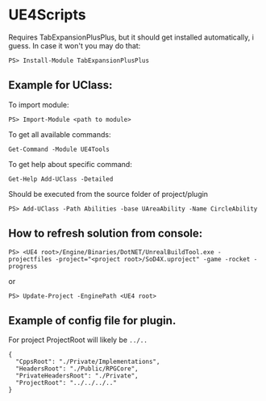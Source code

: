# UE4Scripts

Requires TabExpansionPlusPlus, but it should get installed automatically, i guess. In case it won't you may do that:

`PS> Install-Module TabExpansionPlusPlus`

## Example for UClass:

To import module:

`PS> Import-Module <path to module>`

To get all available commands:

`Get-Command -Module UE4Tools`

To get help about specific command:

`Get-Help Add-UClass -Detailed`

Should be executed from the source folder of project/plugin

`PS> Add-UClass -Path Abilities -base UAreaAbility -Name CircleAbility`

## How to refresh solution from console:

`PS> <UE4 root>/Engine/Binaries/DotNET/UnrealBuildTool.exe -projectfiles -project="<project root>/SoD4X.uproject" -game -rocket -progress`

or

`PS> Update-Project -EnginePath <UE4 root>`

## Example of config file for plugin.

For project ProjectRoot will likely be `../..`

```
{
  "CppsRoot": "./Private/Implementations",
  "HeadersRoot": "./Public/RPGCore",
  "PrivateHeadersRoot": "./Private",
  "ProjectRoot": "../../../.."
}
```
